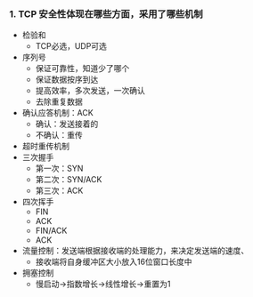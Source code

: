 ### 1. TCP 安全性体现在哪些方面，采用了哪些机制

- 检验和
  - TCP必选，UDP可选
- 序列号
  - 保证可靠性，知道少了哪个
  - 保证数据按序到达
  - 提高效率，多次发送，一次确认
  - 去除重复数据
- 确认应答机制：ACK
  - 确认：发送接着的
  - 不确认：重传
- 超时重传机制
- 三次握手
  - 第一次：SYN
  - 第二次：SYN/ACK
  - 第三次：ACK
- 四次挥手
  - FIN
  - ACK
  - FIN/ACK
  - ACK
- 流量控制：发送端根据接收端的处理能力，来决定发送端的速度、
  - 接收端将自身缓冲区大小放入16位窗口长度中
- 拥塞控制
  - 慢启动->指数增长->线性增长->重置为1